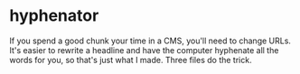 # hyphenator

If you spend a good chunk your time in a CMS, you'll need to change URLs. It's easier to rewrite a headline and have the computer hyphenate all the words for you, so that's just what I made. Three files do the trick. 